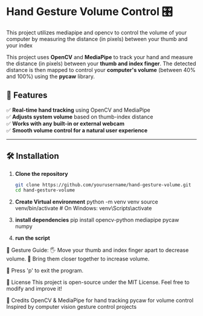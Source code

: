 # Hand Gesture Volume Control 🎛️  
This project utilizes mediapipe and opencv to control the volume of your computer by measuring the distance (in pixels) between your thumb and your index


This project uses **OpenCV** and **MediaPipe** to track your hand and measure the distance (in pixels) between your **thumb and index finger**. The detected distance is then mapped to control your **computer's volume** (between 40% and 100%) using the **pycaw** library.

## 📌 Features  
✅ **Real-time hand tracking** using OpenCV and MediaPipe  
✅ **Adjusts system volume** based on thumb-index distance  
✅ **Works with any built-in or external webcam**  
✅ **Smooth volume control for a natural user experience**  

---

## 🛠️ Installation  

1. **Clone the repository**  
   ```sh
   git clone https://github.com/yourusername/hand-gesture-volume.git
   cd hand-gesture-volume

2. **Create Virtual environment**
  python -m venv venv
  source venv/bin/activate  # On Windows: venv\Scripts\activate

4. **install dependencies**
  pip install opencv-python mediapipe pycaw numpy

5. **run the script**


📌 Gesture Guide:
🖐️ Move your thumb and index finger apart to decrease volume.
🤏 Bring them closer together to increase volume.

📌 Press 'p' to exit the program.

📜 License
This project is open-source under the MIT License. Feel free to modify and improve it!

🙌 Credits
OpenCV & MediaPipe for hand tracking
pycaw for volume control
Inspired by computer vision gesture control projects
